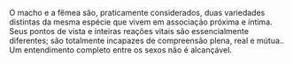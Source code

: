 ﻿O macho e a fêmea são, praticamente considerados, duas variedades distintas da mesma espécie que vivem em associação próxima e íntima. Seus pontos de vista e inteiras reações vitais são essencialmente diferentes; são totalmente incapazes de compreensão plena, real e mútua.. Um entendimento completo entre os sexos não é alcançável.